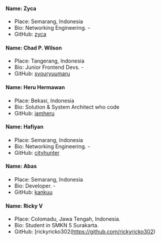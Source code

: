 #### Name: Zyca
 - Place: Semarang, Indonesia
 - Bio: Networking Engineering. - 
 - GitHub: [zyca](https://github.com/zycamichaela)

#### Name: Chad P. Wilson
 - Place: Tangerang, Indonesia
 - Bio: Junior Frontend Devs. - 
 - GitHub: [syouryuumaru](https://github.com/syouryuumaru)


 #### Name: Heru Hermawan
 - Place: Bekasi, Indonesia
 - Bio: Solution & System Architect who code
 - GitHub: [iamheru](https://github.com/iamheru)


#### Name: Hafiyan
 - Place: Semarang, Indonesia
 - Bio: Networking Engineering. - 
 - GitHub: [cityhunter](https://github.com/cityhunterzinu)
 
 #### Name: Abas
 - Place: Semarang, Indonesia
 - Bio: Developer. -
 - GitHub: [kankuu](https://github.com/kankuu)
 
#### Name: Ricky V
- Place: Colomadu, Jawa Tengah, Indonesia.
- Bio: Student in SMKN 5 Surakarta.
- GitHub: [rickyricko302(https://github.com/rickyricko302)
